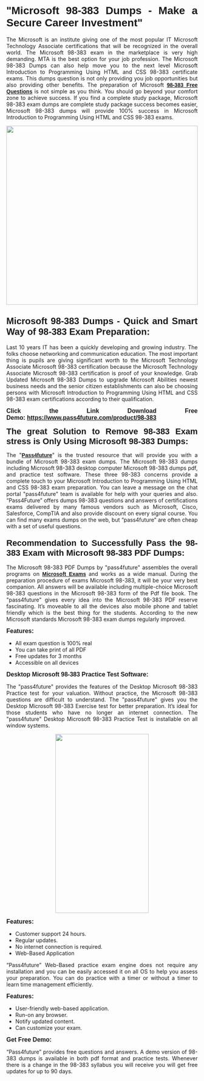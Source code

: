
<h1 style="text-align: justify;"><span style="font-family:Tahoma,Geneva,sans-serif;"><strong>"Microsoft 98-383 Dumps - Make a Secure Career Investment"</strong></span></h1>

<p style="text-align: justify;">The Microsoft is an institute giving one of the most popular IT Microsoft Technology Associate certifications that will be recognized in the overall world. The Microsoft 98-383 exam in the marketplace is very high demanding. MTA is the best option for your job profession. The Microsoft 98-383 Dumps can also help move you to the next level Microsoft Introduction to Programming Using HTML and CSS 98-383 certificate exams. This dumps question is not only providing you job opportunities but also providing other benefits. The preparation of Microsoft <span style="font-family:Tahoma,Geneva,sans-serif;"><strong><a href="https://www.pass4future.com/questions/microsoft/98-383">98-383 Free Questions</a></strong></span> is not simple as you think. You should go beyond your comfort zone to achieve success. If you find a complete study package, Microsoft 98-383 exam dumps are complete study package success becomes easier, Microsoft 98-383 dumps will provide 100% success in Microsoft Introduction to Programming Using HTML and CSS 98-383 exams.</p>

<p style="text-align: justify;"><a href="https://www.pass4future.com/product/98-383"><img alt="" src="https://lh3.googleusercontent.com/pw/AM-JKLVhEO4I138wJzOepD3laGU-R1M7eT-OTYdow6pCESip26lSeaxxzS9BVWUKuzj1e3L_MoxCfVgBEvV8ODwl1LGzlZbt6HJm3NXXplPwnYiBfuYM_eQCcVVRMaAwHdsl3AhHOZS-up7mzwmd4i4EpEGq=w1112-h625-no?authuser=0" style="width: 100%; height: 470px;" /></a></p>

<h2 style="text-align: justify;"><span style="font-size:24px;"><strong><span style="font-family:Tahoma,Geneva,sans-serif;">Microsoft 98-383 Dumps - Quick and Smart Way of 98-383 Exam Preparation:</span></strong></span></h2>

<p style="text-align: justify;">Last 10 years IT has been a quickly developing and growing industry. The folks choose networking and communication education. The most important thing is pupils are giving significant worth to the Microsoft Technology Associate Microsoft 98-383 certification because the Microsoft Technology Associate Microsoft 98-383 certification is proof of your knowledge. Grab Updated Microsoft 98-383 Dumps to upgrade Microsoft Abilities newest business needs and the senior citizen establishments can also be choosing persons with Microsoft Introduction to Programming Using HTML and CSS 98-383 exam certifications according to their qualification.</p>

<p style="text-align: justify;"><strong><span style="font-family:Lucida Sans Unicode,Lucida Grande,sans-serif;"><span style="font-size:16px;">Click the Link Download Free Demo: <a href="https://www.pass4future.com/product/98-383">https://www.pass4future.com/product/98-383</a></span></span></strong></p>

<p style="text-align: justify;"><strong><span style="font-size:22px;"><span style="font-family:Tahoma,Geneva,sans-serif;">The great Solution to Remove 98-383 Exam stress is Only Using Microsoft 98-383 Dumps:</span></span></strong></p>

<p style="text-align: justify;">The "<span style="font-family:Lucida Sans Unicode,Lucida Grande,sans-serif;"><a href="https://www.pass4future.com/"><strong>Pass4future</strong></a></span>" is the trusted resource that will provide you with a bundle of Microsoft 98-383 exam dumps. The Microsoft 98-383 dumps including Microsoft 98-383 desktop computer Microsoft 98-383 dumps pdf, and practice test software. These three 98-383 concerns provide a complete touch to your Microsoft Introduction to Programming Using HTML and CSS 98-383 exam preparation. You can leave a message on the chat portal "pass4future" team is available for help with your queries and also. “Pass4Future” offers dumps 98-383 questions and answers of certifications exams delivered by many famous vendors such as Microsoft, Cisco, Salesforce, CompTIA and also provide discount on every signal course. You can find many exams dumps on the web, but “pass4future” are often cheap with a set of useful questions.</p>

<h3 style="text-align: justify;"><span style="font-size:22px;"><strong><span style="font-family:Tahoma,Geneva,sans-serif;">Recommendation to Successfully Pass the 98-383 Exam with Microsoft 98-383 PDF Dumps:</span></strong></span></h3>

<p style="text-align: justify;">The Microsoft 98-383 PDF Dumps by "pass4future" assembles the overall programs on <span style="font-family:Lucida Sans Unicode,Lucida Grande,sans-serif;"><strong><a href="https://www.pass4future.com/microsoft">Microsoft Exams</a></strong></span> and works as a wide manual. During the preparation procedure of exams Microsoft 98-383, it will be your very best companion. All answers will be available including multiple-choice Microsoft 98-383 questions in the Microsoft 98-383 form of the Pdf file book. The "pass4future" gives every idea into the Microsoft 98-383 PDF reserve fascinating. It’s moveable to all the devices also mobile phone and tablet friendly which is the best thing for the students. According to the new Microsoft standards Microsoft 98-383 exam dumps regularly improved.</p>

<p style="text-align: justify;"><span style="font-family:Lucida Sans Unicode,Lucida Grande,sans-serif;"><span style="font-size:16px;"><strong>Features:</strong></span></span></p>

<ul>
	<li style="text-align: justify;">All exam question is 100% real</li>
	<li style="text-align: justify;">You can take print of all PDF</li>
	<li style="text-align: justify;">Free updates for 3 months </li>
	<li style="text-align: justify;">Accessible on all devices</li>
</ul>

<p style="text-align: justify;"><span style="font-family:Tahoma,Geneva,sans-serif;"><span style="font-size:16px;"><strong>Desktop Microsoft 98-383 Practice Test Software:</strong></span></span></p>

<p style="text-align: justify;">The "pass4future" provides the features of the Desktop Microsoft 98-383 Practice test for your valuation. Without practice, the Microsoft 98-383 questions are difficult to understand. The "pass4future" gives you the Desktop Microsoft 98-383 Exercise test for better preparation. It’s ideal for those students who have no longer an internet connection. The "pass4future" Desktop Microsoft 98-383 Practice Test is installable on all window systems.</p>

<p style="text-align: center;"><a href="https://www.pass4future.com/product/98-383"><img alt="" src="https://lh3.googleusercontent.com/pw/AM-JKLV3yUm3jiqqIo1xIsj1VJ_UeysYexQY-pRYO0rIFl3vg11QZioN-gzffpw2AfKqFynWuvoXOreWrWS0swpr4xmOSWfwII2jvatteuqrfxiWGFBSHPiZUCoi33jqeymK5dmu-0enyX6tayRCAMHw05jv=s625-no?authuser=0" style="width: 70%; height: 470px;" /></a></p>

<p style="text-align: justify;"><span style="font-size:16px;"><span style="font-family:Lucida Sans Unicode,Lucida Grande,sans-serif;"><strong>Features:</strong></span></span></p>

<ul>
	<li style="text-align: justify;">Customer support 24 hours. </li>
	<li style="text-align: justify;">Regular updates. </li>
	<li style="text-align: justify;">No internet connection is required.</li>
	<li style="text-align: justify;">Web-Based Application</li>
</ul>

<p style="text-align: justify;">“Pass4future” Web-Based practice exam engine does not require any installation and you can be easily accessed it on all OS to help you assess your preparation. You can do practice with a timer or without a timer to learn time management efficiently.</p>

<p style="text-align: justify;"><strong><span style="font-size:16px;"><span style="font-family:Lucida Sans Unicode,Lucida Grande,sans-serif;">Features:</span></span></strong></p>

<ul>
	<li style="text-align: justify;">User-friendly web-based application.</li>
	<li style="text-align: justify;">Run-on any browser. </li>
	<li style="text-align: justify;">Notify updated content.</li>
	<li style="text-align: justify;">Can customize your exam.</li>
</ul>

<p style="text-align: justify;"><span style="font-size:16px;"><span style="font-family:Lucida Sans Unicode,Lucida Grande,sans-serif;"><strong>Get Free Demo:</strong></span></span></p>

<p style="text-align: justify;">“Pass4future” provides free questions and answers. A demo version of 98-383 dumps is available in both pdf format and practice tests. Whenever there is a change in the 98-383 syllabus you will receive you will get free updates for up to 90 days. </p>
